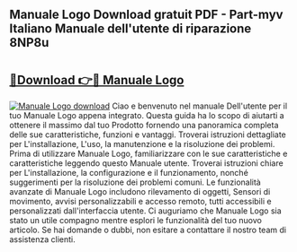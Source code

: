 ## Manuale Logo Download gratuit PDF - Part-myv Italiano Manuale dell'utente di riparazione 8NP8u

# <h2><a href="http://dfavfsr.blite.top/?on=Manuale+Logo">🔗Download 👉🔴 Manuale Logo</a></h2>

[![Manuale Logo download](https://i.imgur.com/lujVjoI.png)](http://dfavfsr.blite.top/?on=Manuale+Logo)
Ciao e benvenuto nel manuale Dell'utente per il tuo Manuale Logo appena integrato. Questa guida ha lo scopo di aiutarti a ottenere il massimo dal tuo Prodotto fornendo una panoramica completa delle sue caratteristiche, funzioni e vantaggi. Troverai istruzioni dettagliate per L'installazione, L'uso, la manutenzione e la risoluzione dei problemi. Prima di utilizzare Manuale Logo, familiarizzare con le sue caratteristiche e caratteristiche leggendo questo Manuale utente. Troverai istruzioni chiare per L'installazione, la configurazione e il funzionamento, nonché suggerimenti per la risoluzione dei problemi comuni. Le funzionalità avanzate di Manuale Logo includono rilevamento di oggetti, Sensori di movimento, avvisi personalizzabili e accesso remoto, tutti accessibili e personalizzati dall'interfaccia utente. Ci auguriamo che Manuale Logo sia stato un utile compagno mentre esplori le funzionalità del tuo nuovo articolo. Se hai domande o dubbi, non esitare a contattare il nostro team di assistenza clienti.
